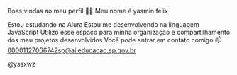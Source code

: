 Boas vindas ao meu perfil 💙💙
Meu nome é yasmin felix

Estou estudando na Alura
Estou me desenvolvendo na linguagem JavaScript
Utilizo esse espaço para minha organização e compartilhamento dos meu projetos desenvolvidos
Você pode entrar em contato comigo 📫
00001127066742sp@al.educacao.sp.gov.br

@yssxwz
